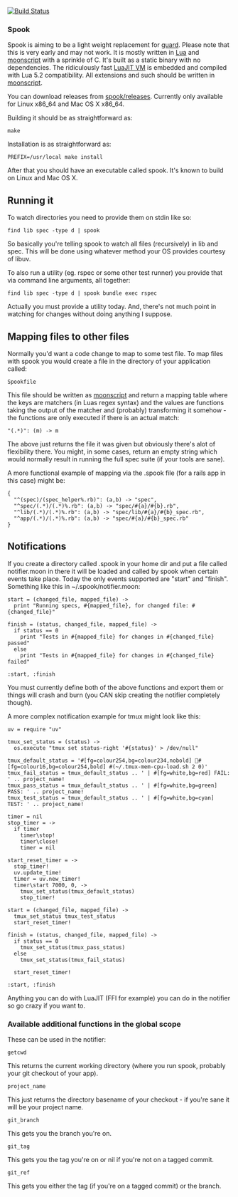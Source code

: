 [![Build Status](https://travis-ci.org/johnae/spook.svg)](https://travis-ci.org/johnae/spook)

### Spook

Spook is aiming to be a light weight replacement for [guard](https://github.com/guard/guard). Please note that this is very early and may not work.
It is mostly written in [Lua](http://www.lua.org) and [moonscript](https://github.com/leafo/moonscript) with a sprinkle of C. It's built as a static
binary with no dependencies. The ridiculously fast [LuaJIT VM](http://luajit.org/) is embedded and compiled with Lua 5.2 compatibility. All extensions
and such should be written in [moonscript](https://github.com/leafo/moonscript).

You can download releases from [spook/releases](https://github.com/johnae/spook/releases). Currently only available for Linux x86_64 and Mac OS X x86_64.

Building it should be as straightforward as:

```
make
```

Installation is as straightforward as:

```
PREFIX=/usr/local make install
```

After that you should have an executable called spook. It's known to build on Linux and Mac OS X.

## Running it

To watch directories you need to provide them on stdin like so:

```
find lib spec -type d | spook
```

So basically you're telling spook to watch all files (recursively) in lib and spec. This will be done using whatever method
your OS provides courtesy of libuv.


To also run a utility (eg. rspec or some other test runner) you provide that via command line arguments, all together:

```
find lib spec -type d | spook bundle exec rspec
```

Actually you must provide a utility today. And, there's not much point in watching for changes without doing anything I suppose.

## Mapping files to other files

Normally you'd want a code change to map to some test file. To map files with spook you would create a file in the directory of your application called:

```
Spookfile
```

This file should be written as [moonscript](https://github.com/leafo/moonscript) and return a mapping table where the keys are matchers (in Luas regex syntax)
and the values are functions taking the output of the matcher and (probably) transforming it somehow - the functions are only executed if there is an actual match:

```moonscript
"(.*)": (m) -> m
```

The above just returns the file it was given but obviously there's alot of flexibility there. You might, in some cases, return an empty string which would normally result in running the full spec suite (if your tools are sane).

A more functional example of mapping via the .spook file (for a rails app in this case) might be:

```moonscript
{
  "^(spec)/(spec_helper%.rb)": (a,b) -> "spec",
  "^spec/(.*)/(.*)%.rb": (a,b) -> "spec/#{a}/#{b}.rb",
  "^lib/(.*)/(.*)%.rb": (a,b) -> "spec/lib/#{a}/#{b}_spec.rb",
  "^app/(.*)/(.*)%.rb": (a,b) -> "spec/#{a}/#{b}_spec.rb"
}
```

## Notifications

If you create a directory called .spook in your home dir and put a file called notifier.moon in there it will be loaded
and called by spook when certain events take place. Today the only events supported are "start" and "finish".
Something like this in ~/.spook/notifier.moon:

```moonscript
start = (changed_file, mapped_file) ->
  print "Running specs, #{mapped_file}, for changed file: #{changed_file}"

finish = (status, changed_file, mapped_file) ->
  if status == 0
    print "Tests in #{mapped_file} for changes in #{changed_file} passed"
  else
    print "Tests in #{mapped_file} for changes in #{changed_file} failed"

:start, :finish
```

You must currently define both of the above functions and export them or things will crash and burn (you CAN skip creating the notifier completely though).

A more complex notification example for tmux might look like this:

```moonscript
uv = require "uv"

tmux_set_status = (status) ->
  os.execute "tmux set status-right '#{status}' > /dev/null"

tmux_default_status = '#[fg=colour254,bg=colour234,nobold] #[fg=colour16,bg=colour254,bold] #(~/.tmux-mem-cpu-load.sh 2 0)'
tmux_fail_status = tmux_default_status .. ' | #[fg=white,bg=red] FAIL: ' .. project_name!
tmux_pass_status = tmux_default_status .. ' | #[fg=white,bg=green] PASS: ' .. project_name!
tmux_test_status = tmux_default_status .. ' | #[fg=white,bg=cyan] TEST: ' .. project_name!

timer = nil
stop_timer = ->
  if timer
    timer\stop!
    timer\close!
    timer = nil

start_reset_timer = ->
  stop_timer!
  uv.update_time!
  timer = uv.new_timer!
  timer\start 7000, 0, ->
    tmux_set_status(tmux_default_status)
    stop_timer!

start = (changed_file, mapped_file) ->
  tmux_set_status tmux_test_status
  start_reset_timer!

finish = (status, changed_file, mapped_file) ->
  if status == 0
    tmux_set_status(tmux_pass_status)
  else
    tmux_set_status(tmux_fail_status)

  start_reset_timer!

:start, :finish
```

Anything you can do with LuaJIT (FFI for example) you can do in the notifier so go crazy if you want to.

### Available additional functions in the global scope

These can be used in the notifier:

```moonscript
getcwd
```

This returns the current working directory (where you run spook, probably your git checkout of your app).

```moonscript
project_name
```

This just returns the directory basename of your checkout - if you're sane it will be your project name.

```moonscript
git_branch
```

This gets you the branch you're on.

```moonscript
git_tag
```

This gets you the tag you're on or nil if you're not on a tagged commit.

```moonscript
git_ref
```

This gets you either the tag (if you're on a tagged commit) or the branch.
